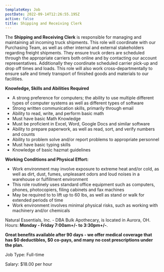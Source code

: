 ```yaml
---
templateKey: Job
postDate: 2022-09-14T12:26:55.195Z
active: false
title: Shipping and Receiving Clerk
---
```

<!--StartFragment-->

The **Shipping and Receiving Clerk** is responsible for managing and maintaining all incoming truck shipments. This role will coordinate with our Purchasing Team, as well as other internal and external stakeholders regarding freight shipments. They ensure truck orders are scheduled through the appropriate carriers both online and by contacting our account representatives. Additionally they coordinate scheduled carrier pick-up and drop off times and loads. This role will also work cross-departmentally to ensure safe and timely transport of finished goods and materials to our facilities.

**Knowledge, Skills and Abilities Required**

* A strong preference for computers; the ability to use multiple different types of computer systems as well as different types of software
* Strong written communication skills, primarily through email
* Ability to read, write, and perform basic math
* Must have basic Math Knowledge
* Must be proficient in Excel, Word, Google Docs and similar software
* Ability to prepare paperwork, as well as read, sort, and verify numbers and counts
* Ability to problem solve and/or report problems to appropriate personnel
* Must have basic typing skills
* Knowledge of basic hazmat guidelines

**Working Conditions and Physical Effort:**

* Work environment may involve exposure to extreme heat and/or cold, as well as dirt, dust, fumes, unpleasant odors and loud noises in a warehouse or fulfillment environment
* This role routinely uses standard office equipment such as computers, phones, photocopiers, filing cabinets and fax machines
* May be required to to lift up to 60 lbs, as well as stand or walk for extended periods of time
* Work environment involves minimal physical risks, such as working with machinery and/or chemicals

Natural Essentials, Inc. - DBA Bulk Apothecary, is located in Aurora, OH. Hours: **Monday - Friday 7:00am+/- to 3:30pm+/-**.

**Great benefits available after 90 days - we offer medical coverage that has $0 deductibles, $0 co-pays, and many no cost prescriptions under the plan.**

Job Type: Full-time

Salary: $18.00 per hour

<!--EndFragment-->